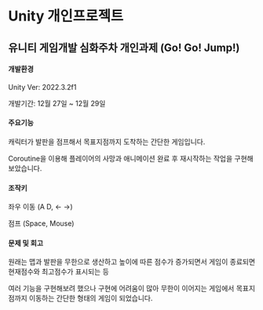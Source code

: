 # Unity 개인프로젝트
## 유니티 게임개발 심화주차 개인과제 (Go! Go! Jump!)
#### 개발환경
Unity Ver: 2022.3.2f1


개발기간: 12월 27일 ~ 12월 29일

#### 주요기능

캐릭터가 발판을 점프해서 목표지점까지 도착하는 간단한 게임입니다.


Coroutine을 이용해 플레이어의 사망과 애니메이션 완료 후 재시작하는 작업을 구현해보았습니다.


#### 조작키

좌우 이동 (A D, ← →)


점프 (Space, Mouse)


#### 문제 및 회고
원래는 맵과 발판을 무한으로 생산하고 높이에 따른 점수가 증가되면서 게임이 종료되면 현재점수와 최고점수가 표시되는 등


여러 기능을 구현해보려 했으나 구현에 어려움이 많아 무한이 이어지는 게임에서 목표지점까지 이동하는 간단한 형태의 게임이 되었습니다.
